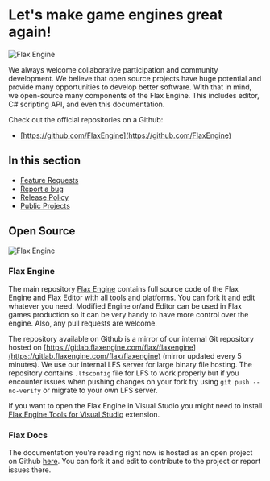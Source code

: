 # Let's make game engines great again!

![Flax Engine](media/Screen5.png)

We always welcome collaborative participation and community development.
We believe that open source projects have huge potential and provide many opportunities to develop better software.
With that in mind, we open-source many components of the Flax Engine. This includes editor, C# scripting API, and even this documentation.

Check out the official repositories on a Github:

* [https://github.com/FlaxEngine](https://github.com/FlaxEngine)

## In this section

* [Feature Requests](feature-requests.md)
* [Report a bug](report-a-bug.md)
* [Release Policy](release-policy.md)
* [Public Projects](public-projects.md)

## Open Source

![Flax Engine](media/repo-title.png)

### Flax Engine

The main repository [Flax Engine](https://github.com/FlaxEngine/FlaxEngine) contains full source code of the Flax Engine and Flax Editor with all tools and platforms. You can fork it and edit whatever you need. Modified Engine or/and Editor can be used in Flax games production so it can be very handy to have more control over the engine. Also, any pull requests are welcome.

The repository available on Github is a mirror of our internal Git repository hosted on [https://gitlab.flaxengine.com/flax/flaxengine](https://gitlab.flaxengine.com/flax/flaxengine) (mirror updated every 5 minutes). We use our internal LFS server for large binary file hosting. The repository contains `.lfsconfig` file for LFS to work properly but if you encounter issues when pushing changes on your fork try using `git push --no-verify` or migrate to your own LFS server.

If you want to open the Flax Engine in Visual Studio you might need to install [Flax Engine Tools for Visual Studio](https://marketplace.visualstudio.com/items?itemName=Flax.FlaxVS) extension.

### Flax Docs

The documentation you're reading right now is hosted as an open project on Github [here](https://github.com/FlaxEngine/FlaxDocs). You can fork it and edit to contribute to the project or report issues there.
